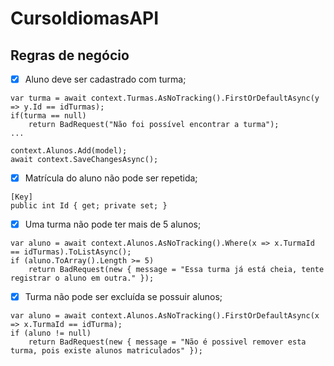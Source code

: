 # CursoIdiomasAPI

## Regras de negócio

- [x] Aluno deve ser cadastrado com turma;

```
var turma = await context.Turmas.AsNoTracking().FirstOrDefaultAsync(y => y.Id == idTurmas);
if(turma == null)
    return BadRequest("Não foi possível encontrar a turma");
...

context.Alunos.Add(model);
await context.SaveChangesAsync();
```

- [x] Matrícula do aluno não pode ser repetida;

```
[Key]
public int Id { get; private set; }
```

- [x] Uma turma não pode ter mais de 5 alunos;

```
var aluno = await context.Alunos.AsNoTracking().Where(x => x.TurmaId == idTurmas).ToListAsync();
if (aluno.ToArray().Length >= 5)
    return BadRequest(new { message = "Essa turma já está cheia, tente registrar o aluno em outra." });
```

- [x] Turma não pode ser excluída se possuir alunos;

```
var aluno = await context.Alunos.AsNoTracking().FirstOrDefaultAsync(x => x.TurmaId == idTurma);
if (aluno != null)
    return BadRequest(new { message = "Não é possivel remover esta turma, pois existe alunos matriculados" });
```
